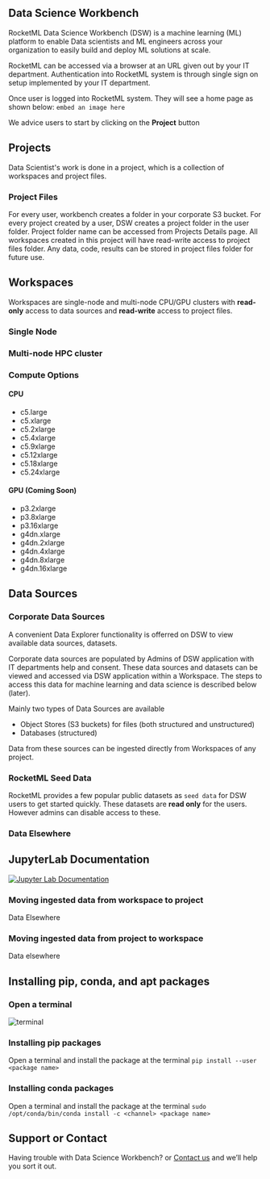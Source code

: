 ## Data Science Workbench

RocketML Data Science Workbench (DSW) is a machine learning (ML) platform to enable Data scientists and ML engineers across your organization to easily build and deploy ML solutions at scale. 

RocketML can be accessed via a browser at an URL given out by your IT department. Authentication into RocketML system is through single sign on setup implemented by your IT department.

Once user is logged into RocketML system. They will see a home page as shown below:
```embed an image here```

We advice users to start by clicking on the **Project** button

## Projects
Data Scientist's work is done in a project, which is a collection of workspaces and project files.

### Project Files
For every user, workbench creates a folder in your corporate S3 bucket. For every project created by a user, DSW creates a project folder in the user folder. Project folder name can be accessed from Projects Details page. All workspaces created in this project will have read-write access to project files folder. Any data, code, results can be stored in project files folder for future use.


## Workspaces
Workspaces are single-node and multi-node CPU/GPU clusters with **read-only** access to data sources and **read-write** access to project files.

### Single Node

### Multi-node HPC cluster

### Compute Options

#### CPU
- c5.large
- c5.xlarge
- c5.2xlarge
- c5.4xlarge
- c5.9xlarge
- c5.12xlarge
- c5.18xlarge
- c5.24xlarge


#### GPU (Coming Soon)
- p3.2xlarge
- p3.8xlarge
- p3.16xlarge
- g4dn.xlarge
- g4dn.2xlarge
- g4dn.4xlarge
- g4dn.8xlarge
- g4dn.16xlarge

## Data Sources

### Corporate Data Sources

A convenient Data Explorer functionality is offerred on DSW to view available data sources, datasets.

Corporate data sources are populated by Admins of DSW application with IT departments help and consent.
These data sources and datasets can be viewed and accessed via DSW application within a Workspace.
The steps to access this data for machine learning and data science is described below (later).

Mainly two types of Data Sources are  available 
- Object Stores (S3 buckets) for files (both structured and unstructured)
- Databases (structured)

Data from these sources can be ingested directly from Workspaces of any project.

### RocketML Seed Data

RocketML provides a few popular public datasets as `seed data` for DSW users to get started quickly. These datasets are **read only** for the users. However admins can disable access to these.

### Data Elsewhere

## JupyterLab Documentation
[![Jupyter Lab Documentation](http://img.youtube.com/vi/y30fs6kg6fc/0.jpg)](https://www.youtube.com/playlist?list=PLUrHeD2K9CmlEvyGGgZXDf_u31MvLB_Lg "Jupyter Lab Documentation")

### Moving ingested data from workspace to project
Data Elsewhere

### Moving ingested data from project to workspace
Data elsewhere

## Installing pip, conda, and apt packages

### Open a terminal
![terminal](https://tljh.jupyter.org/en/latest/_images/new-terminal-button2.png)

### Installing pip packages
Open a terminal and install the package at the terminal
`pip install --user <package name>`

### Installing conda packages
Open a terminal and install the package at the terminal
`sudo /opt/conda/bin/conda install -c <channel> <package name>`

## Support or Contact

Having trouble with Data Science Workbench? or [Contact us](email:info@rocketml.net) and we’ll help you sort it out.

